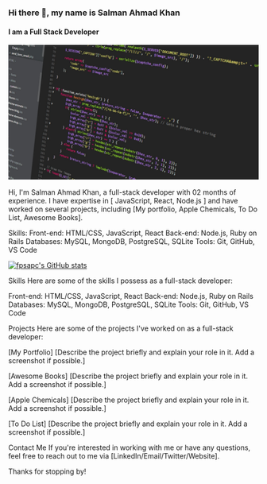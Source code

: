 ### Hi there 👋, my name is Salman Ahmad Khan
#### I am a Full Stack Developer
![I am a Full Stack Developer](https://github.com/fpsapc/fpsapc/blob/main/pexels-pixabay-270348.jpg)

Hi, I'm Salman Ahmad Khan, a full-stack developer with 02 months of experience. I have expertise in [ JavaScript, React, Node.js ] and have worked on several projects, including [My portfolio, Apple Chemicals, To Do List, Awesome Books].

Skills: Front-end: HTML/CSS, JavaScript, React Back-end: Node.js, Ruby on Rails Databases: MySQL, MongoDB, PostgreSQL, SQLite Tools: Git, GitHub, VS Code

[![fpsapc's GitHub stats](https://github-readme-stats.vercel.app/api?username=fpsapc)](https://github.com/fpsapc/github-readme-stats)

Skills
Here are some of the skills I possess as a full-stack developer:

Front-end: HTML/CSS, JavaScript, React
Back-end: Node.js, Ruby on Rails
Databases: MySQL, MongoDB, PostgreSQL, SQLite
Tools: Git, GitHub, VS Code

Projects
Here are some of the projects I've worked on as a full-stack developer:

[My Portfolio]
[Describe the project briefly and explain your role in it. Add a screenshot if possible.]

[Awesome Books]
[Describe the project briefly and explain your role in it. Add a screenshot if possible.]

[Apple Chemicals]
[Describe the project briefly and explain your role in it. Add a screenshot if possible.]

[To Do List]
[Describe the project briefly and explain your role in it. Add a screenshot if possible.]

Contact Me
If you're interested in working with me or have any questions, feel free to reach out to me via [LinkedIn/Email/Twitter/Website].

Thanks for stopping by!
